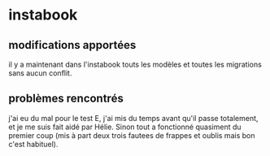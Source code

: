 # instabook 

## modifications apportées

il y a maintenant dans l'instabook touts les modèles et toutes les migrations sans aucun conflit.

## problèmes rencontrés

j'ai eu du mal pour le test E, j'ai mis du temps avant qu'il passe totalement, et je me suis fait aidé par Hélie. Sinon tout a fonctionné quasiment du premier coup (mis à part deux trois fautees de frappes et oublis mais bon c'est habituel).
